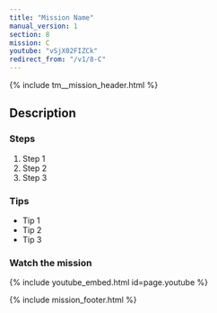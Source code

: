 ```yaml
---
title: "Mission Name"
manual_version: 1
section: 8
mission: C
youtube: "vSjX02FIZCk"
redirect_from: "/v1/8-C"
---
```


{% include tm__mission_header.html %}

## Description

### Steps

1. Step 1
2. Step 2
3. Step 3

### Tips

* Tip 1
* Tip 2
* Tip 3

### Watch the mission

{% include youtube_embed.html id=page.youtube %}

{% include mission_footer.html %}